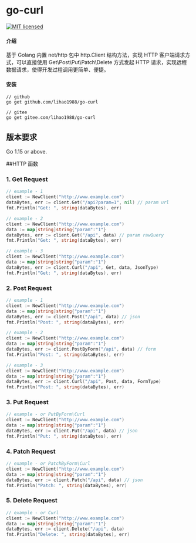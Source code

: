 # go-curl

[![MIT licensed][3]][4]

[3]: https://img.shields.io/badge/license-MIT-blue.svg
[4]: LICENSE

#### 介绍
基于 Golang 内置 net/http 包中 http.Client 结构方法，实现 HTTP 客户端请求方式，可以直接使用 Get\Post\Put\Patch\Delete
方式发起 HTTP 请求，实现远程数据请求，使得开发过程调用更简单、便捷。

#### 安装
```shell
// github
go get github.com/lihao1988/go-curl

// gitee
go get gitee.com/lihao1988/go-curl
```

## 版本要求
Go 1.15 or above.

##HTTP 函数
### 1. Get Request
```go
// example - 1
client := NewClient("http://www.example.com")
dataBytes, err := client.Get("/api?param=1", nil) // param url
fmt.Println("Get: ", string(dataBytes), err)

// example - 2
client := NewClient("http://www.example.com")
data := map[string]string{"param":"1"} 
dataBytes, err := client.Get("/api", data) // param rawQuery
fmt.Println("Get: ", string(dataBytes), err)

// example - 3
client := NewClient("http://www.example.com")
data := map[string]string{"param":"1"}
dataBytes, err := client.Curl("/api", Get, data, JsonType)
fmt.Println("Get: ", string(dataBytes), err)
```

### 2. Post Request
```go
// example - 1
client := NewClient("http://www.example.com")
data := map[string]string{"param":"1"}
dataBytes, err := client.Post("/api", data) // json
fmt.Println("Post: ", string(dataBytes), err)

// example - 2
client := NewClient("http://www.example.com")
data := map[string]string{"param":"1"}
dataBytes, err := client.PostByForm("/api", data) // form
fmt.Println("Post: ", string(dataBytes), err)

// example - 3
client := NewClient("http://www.example.com")
data := map[string]string{"param":"1"}
dataBytes, err := client.Curl("/api", Post, data, FormType)
fmt.Println("Post: ", string(dataBytes), err)
```

### 3. Put Request
```go
// example - or PutByForm\Curl
client := NewClient("http://www.example.com")
data := map[string]string{"param":"1"}
dataBytes, err := client.Put("/api", data) // json
fmt.Println("Put: ", string(dataBytes), err)
```

### 4. Patch Request
```go
// example - or PatchByForm\Curl
client := NewClient("http://www.example.com")
data := map[string]string{"param":"1"}
dataBytes, err := client.Patch("/api", data) // json
fmt.Println("Patch: ", string(dataBytes), err)
```

### 5. Delete Request
```go
// example - or Curl
client := NewClient("http://www.example.com")
data := map[string]string{"param":"1"}
dataBytes, err := client.Delete("/api", data)
fmt.Println("Delete: ", string(dataBytes), err)
```
